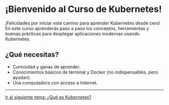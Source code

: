 # ¡Bienvenido al Curso de Kubernetes!

¡Felicidades por iniciar este camino para aprender Kubernetes desde cero!  
En este curso aprenderás paso a paso los conceptos, herramientas y buenas prácticas para desplegar aplicaciones modernas usando Kubernetes.

## ¿Qué necesitas?
- Curiosidad y ganas de aprender.
- Conocimientos básicos de terminal y Docker (no indispensables, pero ayudan).
- Una computadora con acceso a Internet.

---

[Ir al siguiente tema: ¿Qué es Kubernetes?](02_que_es_k8s.md)